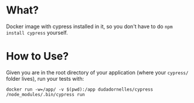 # What?

Docker image with cypress installed in it, so you don't have to do `npm install cypress` yourself.

# How to Use?

Given you are in the root directory of your application (where your `cypress/` folder lives), run your tests with:

```
docker run -w=/app/ -v $(pwd):/app dudadornelles/cypress  /node_modules/.bin/cypress run
```
